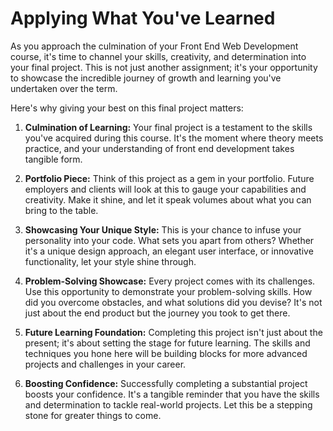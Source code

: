 # Applying What You've Learned

As you approach the culmination of your Front End Web Development course, it's time to channel your skills, creativity, and determination into your final project. This is not just another assignment; it's your opportunity to showcase the incredible journey of growth and learning you've undertaken over the term.

Here's why giving your best on this final project matters:

1. **Culmination of Learning:** Your final project is a testament to the skills you've acquired during this course. It's the moment where theory meets practice, and your understanding of front end development takes tangible form.

2. **Portfolio Piece:** Think of this project as a gem in your portfolio. Future employers and clients will look at this to gauge your capabilities and creativity. Make it shine, and let it speak volumes about what you can bring to the table.

3. **Showcasing Your Unique Style:** This is your chance to infuse your personality into your code. What sets you apart from others? Whether it's a unique design approach, an elegant user interface, or innovative functionality, let your style shine through.

4. **Problem-Solving Showcase:** Every project comes with its challenges. Use this opportunity to demonstrate your problem-solving skills. How did you overcome obstacles, and what solutions did you devise? It's not just about the end product but the journey you took to get there.

5. **Future Learning Foundation:** Completing this project isn't just about the present; it's about setting the stage for future learning. The skills and techniques you hone here will be building blocks for more advanced projects and challenges in your career.

6. **Boosting Confidence:** Successfully completing a substantial project boosts your confidence. It's a tangible reminder that you have the skills and determination to tackle real-world projects. Let this be a stepping stone for greater things to come.
